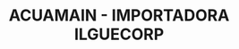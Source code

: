 ---
title: "ACUAMAIN - IMPORTADORA ILGUECORP"
url: /quito/acuamain-importadora-ilguecorp/
shop: Haushaltsgeräte
---